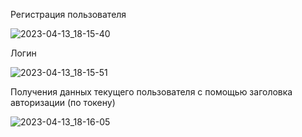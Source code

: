 Регистрация пользователя

![2023-04-13_18-15-40](https://user-images.githubusercontent.com/102916416/231806492-8f439155-ba7c-4e77-bae7-149fa6d30361.png)

Логин

![2023-04-13_18-15-51](https://user-images.githubusercontent.com/102916416/231806645-c1686419-cd6e-46c1-b4e0-525b996f7d3f.png)

Получения данных текущего пользователя с помощью заголовка авторизации (по токену)

![2023-04-13_18-16-05](https://user-images.githubusercontent.com/102916416/231806815-6ddf70d5-2672-47b8-b082-ffa243ee5fb4.png)
